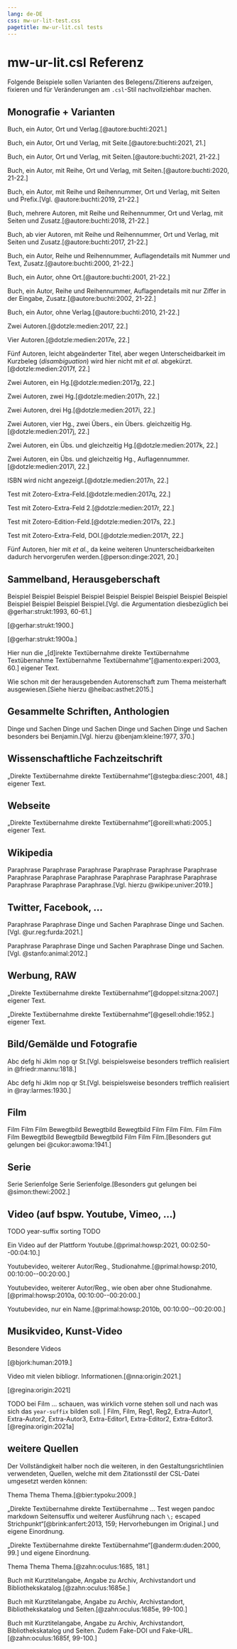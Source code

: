 ```yaml
---
lang: de-DE
css: mw-ur-lit-test.css
pagetitle: mw-ur-lit.csl tests
---
```


[//]: # (
  pandoc --from=markdown test/mw-ur-lit-test.md -C --biblio test/mw-ur-lit-test.yaml --lua-filter template/section-refs.lua --metadata=section-refs-level:2 --to=html5 -s -o test/mw-ur-lit-test.htm --csl mw-ur-lit.csl --reference-location=block
  )

# mw-ur-lit.csl Referenz

Folgende Beispiele sollen Varianten des Belegens/Zitierens aufzeigen, fixieren und für Veränderungen am `.csl`-Stil nachvollziehbar machen.


## Monografie + Varianten

Buch, ein Autor, Ort und Verlag.[@autore:buchti:2021.]

Buch, ein Autor, Ort und Verlag, mit Seite.[@autore:buchti:2021, 21.]

Buch, ein Autor, Ort und Verlag, mit Seiten.[@autore:buchti:2021, 21-22.]

Buch, ein Autor, mit Reihe, Ort und Verlag, mit Seiten.[@autore:buchti:2020, 21-22.]

Buch, ein Autor, mit Reihe und Reihennummer, Ort und Verlag, mit Seiten und Prefix.[Vgl. @autore:buchti:2019, 21-22.]

Buch, mehrere Autoren, mit Reihe und Reihennummer, Ort und Verlag, mit Seiten und Zusatz.[@autore:buchti:2018, 21-22.]

Buch, ab vier Autoren, mit Reihe und Reihennummer, Ort und Verlag, mit Seiten und Zusatz.[@autore:buchti:2017, 21-22.]

Buch, ein Autor, Reihe und Reihennummer, Auflagendetails mit Nummer und Text, Zusatz.[@autore:buchti:2000, 21-22.]

Buch, ein Autor, ohne Ort.[@autore:buchti:2001, 21-22.]

Buch, ein Autor, Reihe und Reihennummer, Auflagendetails mit nur Ziffer in der Eingabe, Zusatz.[@autore:buchti:2002, 21-22.]

Buch, ein Autor, ohne Verlag.[@autore:buchti:2010, 21-22.]

Zwei Autoren.[@dotzle:medien:2017, 22.]

Vier Autoren.[@dotzle:medien:2017e, 22.]

Fünf Autoren, leicht abgeänderter Titel, aber wegen Unterscheidbarkeit im Kurzbeleg (*disambiguation*) wird hier nicht mit *et al.* abgekürzt.[@dotzle:medien:2017f, 22.]

Zwei Autoren, ein Hg.[@dotzle:medien:2017g, 22.]

Zwei Autoren, zwei Hg.[@dotzle:medien:2017h, 22.]

Zwei Autoren, drei Hg.[@dotzle:medien:2017i, 22.]

Zwei Autoren, vier Hg., zwei Übers., ein Übers. gleichzeitig Hg.[@dotzle:medien:2017j, 22.]

Zwei Autoren, ein Übs. und gleichzeitig Hg.[@dotzle:medien:2017k, 22.]

Zwei Autoren, ein Übs. und gleichzeitig Hg., Auflagennummer.[@dotzle:medien:2017l, 22.]

ISBN wird nicht angezeigt.[@dotzle:medien:2017n, 22.]

Test mit Zotero-Extra-Feld.[@dotzle:medien:2017q, 22.]

Test mit Zotero-Extra-Feld 2.[@dotzle:medien:2017r, 22.]

Test mit Zotero-Edition-Feld.[@dotzle:medien:2017s, 22.]

Test mit Zotero-Extra-Feld, DOI.[@dotzle:medien:2017t, 22.]

Fünf Autoren, hier mit *et al.*, da keine weiteren Ununterscheidbarkeiten dadurch hervorgerufen werden.[@person:dinge:2021, 20.]


## Sammelband, Herausgeberschaft

Beispiel Beispiel Beispiel Beispiel Beispiel Beispiel Beispiel Beispiel Beispiel Beispiel Beispiel Beispiel Beispiel.[Vgl. die Argumentation diesbezüglich bei @gerhar:strukt:1993, 60-61.]

[@gerhar:strukt:1900.]

[@gerhar:strukt:1900a.]


Hier nun die „[d]irekte Textübernahme direkte Textübernahme Textübernahme Textübernahme Textübernahme“[@amento:experi:2003, 60.] eigener Text.


Wie schon mit der herausgebenden Autorenschaft zum Thema meisterhaft ausgewiesen.[Siehe hierzu @heibac:asthet:2015.]



## Gesammelte Schriften, Anthologien

Dinge und Sachen Dinge und Sachen Dinge und Sachen Dinge und Sachen besonders bei Benjamin.[Vgl. hierzu @benjam:kleine:1977, 370.]



## Wissenschaftliche Fachzeitschrift

„Direkte Textübernahme direkte Textübernahme“[@stegba:diesc:2001, 48.] eigener Text.



## Webseite

„Direkte Textübernahme direkte Textübernahme“[@oreill:whati:2005.] eigener Text.



## Wikipedia

Paraphrase Paraphrase Paraphrase Paraphrase Paraphrase Paraphrase Paraphrase Paraphrase Paraphrase Paraphrase Paraphrase Paraphrase Paraphrase Paraphrase Paraphrase.[Vgl. hierzu @wikipe:univer:2019.]



## Twitter, Facebook, …

Paraphrase Paraphrase Dinge und Sachen Paraphrase Dinge und Sachen.[Vgl. @ur.reg:furda:2021.]



Paraphrase Paraphrase Dinge und Sachen Paraphrase Dinge und Sachen.[Vgl. @stanfo:animal:2012.]



## Werbung, RAW

„Direkte Textübernahme direkte Textübernahme“[@doppel:sitzna:2007.] eigener Text.


„Direkte Textübernahme direkte Textübernahme“[@gesell:ohdie:1952.] eigener Text.


## Bild/Gemälde und Fotografie


Abc defg hi Jklm nop qr St.[Vgl. beispielsweise besonders trefflich realisiert in @friedr:mannu:1818.]

Abc defg hi Jklm nop qr St.[Vgl. beispielsweise besonders trefflich realisiert in @ray:larmes:1930.]



## Film

Film Film Film Bewegtbild Bewegtbild Bewegtbild Film Film Film. Film Film Film Bewegtbild Bewegtbild Bewegtbild Film Film Film.[Besonders gut gelungen bei @cukor:awoma:1941.]



## Serie

Serie Serienfolge Serie Serienfolge.[Besonders gut gelungen bei @simon:thewi:2002.]




## Video (auf bspw. Youtube, Vimeo, ...)


TODO year-suffix sorting TODO

Ein Video auf der Plattform Youtube.[@primal:howsp:2021, 00:02:50--00:04:10.]

Youtubevideo, weiterer Autor/Reg., Studionahme.[@primal:howsp:2010, 00:10:00--00:20:00.]

Youtubevideo, weiterer Autor/Reg., wie oben aber ohne Studionahme.[@primal:howsp:2010a, 00:10:00--00:20:00.]

Youtubevideo, nur ein Name.[@primal:howsp:2010b, 00:10:00--00:20:00.]



## Musikvideo, Kunst-Video

Besondere Videos

[@bjork:human:2019.]

Video mit vielen bibliogr. Informationen.[@nna:origin:2021.]

[@regina:origin:2021]


TODO bei Film ... schauen, was wirklich vorne stehen soll und nach was sich das `year-suffix` bilden soll. | Film, Film, Reg1, Reg2, Extra-Autor1, Extra-Autor2, Extra-Autor3, Extra-Editor1, Extra-Editor2, Extra-Editor3.[@regina:origin:2021a]


## weitere Quellen

Der Vollständigkeit halber noch die weiteren, in den Gestaltungsrichtlinien verwendeten, Quellen, welche mit dem Zitationsstil der CSL-Datei umgesetzt werden können:

Thema Thema Thema.[@bier:typoku:2009.]

„Direkte Textübernahme direkte Textübernahme ... Test wegen pandoc markdown Seitensuffix und weiterer Ausführung nach `\;` escaped Strichpunkt“[@brink:anfert:2013, 159\; Hervorhebungen im Original.] und eigene Einordnung.

„Direkte Textübernahme direkte Textübernahme“[@anderm:duden:2000, 99.] und eigene Einordnung.


Thema Thema Thema.[@zahn:oculus:1685, 181.]

Buch mit Kurztitelangabe, Angabe zu Archiv, Archivstandort und Bibliothekskatalog.[@zahn:oculus:1685e.]

Buch mit Kurztitelangabe, Angabe zu Archiv, Archivstandort, Bibliothekskatalog und Seiten.[@zahn:oculus:1685e, 99-100.]

Buch mit Kurztitelangabe, Angabe zu Archiv, Archivstandort, Bibliothekskatalog und Seiten. Zudem Fake-DOI und Fake-URL.[@zahn:oculus:1685f, 99-100.]
